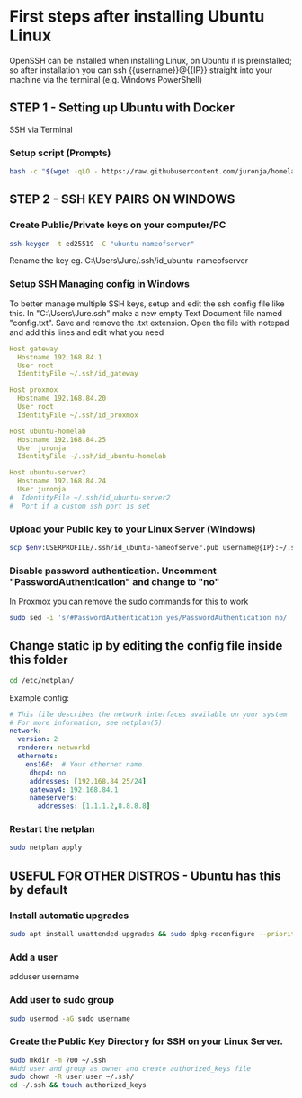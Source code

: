 # First steps after installing Ubuntu Linux

OpenSSH can be installed when installing Linux, on Ubuntu it is preinstalled; so after installation you can ssh {{username}}@{{IP}} straight into your machine via the terminal (e.g. Windows PowerShell)

## STEP 1 - Setting up Ubuntu with Docker

SSH via Terminal

### Setup script (Prompts)

```bash
bash -c "$(wget -qLO - https://raw.githubusercontent.com/juronja/homelab-configs/main/OS-Linux/scripts/ubuntu-bootstrap-script.sh)"

```



## STEP 2 - SSH KEY PAIRS ON WINDOWS
### Create Public/Private keys on your computer/PC 
```bash
ssh-keygen -t ed25519 -C "ubuntu-nameofserver"

```
Rename the key eg. C:\Users\Jure/.ssh/id_ubuntu-nameofserver

### Setup SSH Managing config in Windows
To better manage multiple SSH keys, setup and edit the ssh config file like this.
In "C:\Users\Jure\.ssh\" make a new empty Text Document file named "config.txt". Save and remove the .txt extension.
Open the file with notepad and add this lines and edit what you need
```yaml
Host gateway
  Hostname 192.168.84.1
  User root
  IdentityFile ~/.ssh/id_gateway

Host proxmox
  Hostname 192.168.84.20
  User root
  IdentityFile ~/.ssh/id_proxmox

Host ubuntu-homelab
  Hostname 192.168.84.25
  User juronja
  IdentityFile ~/.ssh/id_ubuntu-homelab

Host ubuntu-server2
  Hostname 192.168.84.24
  User juronja
#  IdentityFile ~/.ssh/id_ubuntu-server2
#  Port if a custom ssh port is set

```

### Upload your Public key to your Linux Server (Windows)
```bash
scp $env:USERPROFILE/.ssh/id_ubuntu-nameofserver.pub username@{IP}:~/.ssh/authorized_keys

```
### Disable password authentication. Uncomment "PasswordAuthentication" and change to "no"
In Proxmox you can remove the sudo commands for this to work

```bash
sudo sed -i 's/#PasswordAuthentication yes/PasswordAuthentication no/' /etc/ssh/sshd_config && sudo sed -i 's/#AddressFamily any/AddressFamily inet/' /etc/ssh/sshd_config && sudo systemctl restart ssh

```
## Change static ip by editing the config file inside this folder 

```bash
cd /etc/netplan/

```
Example config:

```yml
# This file describes the network interfaces available on your system
# For more information, see netplan(5).
network:
  version: 2
  renderer: networkd
  ethernets:
    ens160:  # Your ethernet name.
     dhcp4: no
     addresses: [192.168.84.25/24]
     gateway4: 192.168.84.1
     nameservers:
       addresses: [1.1.1.2,8.8.8.8]

```


### Restart the netplan

```bash
sudo netplan apply

```

## USEFUL FOR OTHER DISTROS - Ubuntu has this by default

### Install automatic upgrades
```bash
sudo apt install unattended-upgrades && sudo dpkg-reconfigure --priority=low unattended-upgrades
```

### Add a user

adduser username


### Add user to sudo group
```bash
sudo usermod -aG sudo username
```

### Create the Public Key Directory for SSH on your Linux Server.
```bash
sudo mkdir -m 700 ~/.ssh 
#Add user and group as owner and create authorized_keys file
sudo chown -R user:user ~/.ssh/
cd ~/.ssh && touch authorized_keys
```